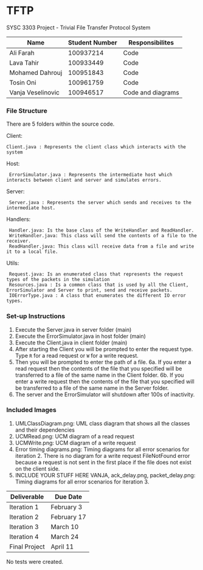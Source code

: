 # TFTP
SYSC 3303 Project - Trivial File Transfer Protocol System

| Name              | Student Number | Responsibilites   |
|-------------------|----------------|-------------------|
| Ali Farah         | 100937214      | Code				 |
| Lava Tahir        | 100933449      | Code				 |
| Mohamed Dahrouj   | 100951843      | Code				 |
| Tosin Oni         | 100961759      | Code				 |
| Vanja Veselinovic | 100946517      | Code and diagrams |


### File Structure
There are 5 folders within the source code.

Client:

    Client.java : Represents the client class which interacts with the system


Host:
	 
	 ErrorSimulator.java : Represents the intermediate host which interacts between client and server and simulates errors.

Server:
	 
	 Server.java : Represents the server which sends and receives to the intermediate host.

Handlers:
	 
	 Handler.java: Is the base class of the WriteHandler and ReadHandler.
	 WriteHandler.java: This class will send the contents of a file to the receiver.
	 ReadHandler.java: This class will receive data from a file and write it to a local file.

Utils:
	 
	 Request.java: Is an enumerated class that represents the request types of the packets in the simulation
	 Resources.java : Is a common class that is used by all the Client, ErrorSimulator and Server to print, send and receive packets.
	 IOErrorType.java : A class that enumerates the different IO error types.

### Set-up Instructions
1. Execute the Server.java in server folder (main)
2. Execute the ErrorSimulator.java in host folder (main)
3. Execute the Client.java in client folder (main)
4. After starting the Client you will be prompted to enter the request type. Type `R` for a read request or `W` for a write request.
5. Then you will be prompted to enter the path of a file.
6a. If you enter a read request then the contents of the file that you specified will be transferred to a file of the same name in the Client folder.
6b. If you enter a write request then the contents of the file that you specified will be transferred to a file of the same name in the Server folder.
7. The server and the ErrorSimulator will shutdown after 100s of inactivity.

### Included  Images
1. UMLClassDiagram.png: UML class diagram that shows all the classes and their dependencies
2. UCMRead.png: UCM diagram of a read request
3. UCMWrite.png: UCM diagram of a write request
4. Error timing diagrams.png: Timing diagrams for all error scenarios for iteration 2. There is no diagram for a write request FileNotFound error because a request is not sent in the first place if the file does not exist on the client side.
5. INCLUDE YOUR STUFF HERE VANJA, ack_delay.png, packet_delay.png: Timing diagrams for all error scenarios for iteration 3.


| Deliverable   | Due Date    |
|---------------|-------------|
| Iteration 1   | February 3  |
| Iteration 2   | February 17 |
| Iteration 3   | March 10    |
| Iteration 4   | March 24    |
| Final Project | April 11    |

No tests were created.
